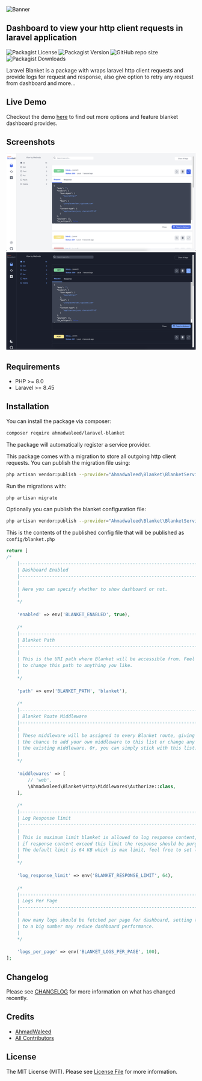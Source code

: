 ![Banner](https://banners.beyondco.de/Laravel%20Blanket.png?theme=light&packageManager=composer+require&packageName=ahmadwaleed%2Flaravel-blanket&pattern=architect&style=style_1&description=A+blanket+which+wraps+your+laravel+HTTP+client+and+provide+logs.&md=1&showWatermark=1&fontSize=100px&images=https%3A%2F%2Flaravel.com%2Fimg%2Flogomark.min.svg)

## Dashboard to view your http client requests in laravel application

![Packagist License](https://img.shields.io/packagist/l/ahmadwaleed/laravel-blanket?style=for-the-badge)
![Packagist Version](https://img.shields.io/packagist/v/ahmadwaleed/laravel-blanket?style=for-the-badge)
![GitHub repo size](https://img.shields.io/github/repo-size/ahmadwaleed/laravel-blanket?style=for-the-badge)
![Packagist Downloads](https://img.shields.io/packagist/dt/ahmadwaleed/laravel-blanket?style=for-the-badge)

Laravel Blanket is a package with wraps laravel http client requests and provide logs for request and response, also give option to retry any request from dashboard and more...

## Live Demo
Checkout the demo [here]() to find out more options and feature blanket dashboard provides.

## Screenshots
![screen shot light](https://github.com/ahmadwaleed/laravel-blanket/blob/main/screenshot-light.png?raw=true)
![screen shot dark](https://github.com/ahmadwaleed/laravel-blanket/blob/main/screenshot-dark.png?raw=true)

## Requirements

- PHP >= 8.0
- Laravel >= 8.45

## Installation

You can install the package via composer:

```bash
composer require ahmadwaleed/laravel-blanket
```

The package will automatically register a service provider.

This package comes with a migration to store all outgoing http client requests. You can publish the migration file using:

```bash
php artisan vendor:publish --provider="Ahmadwaleed\Blanket\BlanketServiceProvider" --tag="blanket-migrations"
```

Run the migrations with:

```bash
php artisan migrate
```

Optionally you can publish the blanket configuration file:

```bash
php artisan vendor:publish --provider="Ahmadwaleed\Blanket\BlanketServiceProvider" --tag="blanket-config"
```

This is the contents of the published config file that will be published as `config/blanket.php`
```php
return [
/*
    |--------------------------------------------------------------------------
    | Dashboard Enabled
    |--------------------------------------------------------------------------
    |
    | Here you can specify whether to show dashboard or not.
    |
    */

    'enabled' => env('BLANKET_ENABLED', true),

    /*
    |--------------------------------------------------------------------------
    | Blanket Path
    |--------------------------------------------------------------------------
    |
    | This is the URI path where Blanket will be accessible from. Feel free
    | to change this path to anything you like.
    |
    */

    'path' => env('BLANKET_PATH', 'blanket'),

    /*
    |--------------------------------------------------------------------------
    | Blanket Route Middleware
    |--------------------------------------------------------------------------
    |
    | These middleware will be assigned to every Blanket route, giving you
    | the chance to add your own middleware to this list or change any of
    | the existing middleware. Or, you can simply stick with this list.
    |
    */

    'middlewares' => [
        // 'web',
        \Ahmadwaleed\Blanket\Http\Middlewares\Authorize::class,
    ],

    /*
    |--------------------------------------------------------------------------
    | Log Response limit
    |--------------------------------------------------------------------------
    |
    | This is maximum limit blanket is allowed to log response content,
    | if response content exceed this limit the response should be purged.
    | The default limit is 64 KB which is max limit, feel free to set lower limit.
    |
    */

    'log_response_limit' => env('BLANKET_RESPONSE_LIMIT', 64),

    /*
    |--------------------------------------------------------------------------
    | Logs Per Page
    |--------------------------------------------------------------------------
    |
    | How many logs should be fetched per page for dashboard, setting this option
    | to a big number may reduce dashboard performance.
    |
    */

    'logs_per_page' => env('BLANKET_LOGS_PER_PAGE', 100),
];
```
## Changelog

Please see [CHANGELOG](CHANGELOG.md) for more information on what has changed recently.

## Credits

- [AhmadWaleed](https://github.com/ahmadwaleed)
- [All Contributors]()

## License

The MIT License (MIT). Please see [License File](LICENSE.md) for more information.

